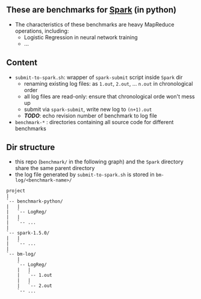 ## These are benchmarks for [Spark](https://github.com/apache/spark/) (in python)
* The characteristics of these benchmarks are heavy MapReduce operations, including:
    * Logistic Regression in neural network training
    * ...

## Content
* `submit-to-spark.sh`: wrapper of `spark-submit` script inside `Spark` dir
    * renaming existing log files: as `1.out`, `2.out`, ... `n.out` in chronological order
    * all log files are read-only: ensure that chronological orde won't mess up
    * submit via `spark-submit`, write new log to `(n+1).out`
    * **_TODO_**: echo revision number of benchmark to log file
* `benchmark-*` : directories containing all source code for different benchmarks

## Dir structure
* this repo (`benchmark/` in the following graph) and the `Spark` directory share the same parent directory
* the log file generated by `submit-to-spark.sh` is stored in `bm-log/<benchmark-name>/`
```
project
|
`-- benchmark-python/
|   |
|   `-- LogReg/
|   |
|   `-- ...
|
`-- spark-1.5.0/
|   |
|   `-- ...
|
`-- bm-log/
    |
    `-- LogReg/
    |   |
    |   `-- 1.out
    |   |
    |   `-- 2.out
    `-- ...
```
